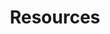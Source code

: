 ---
layout: page
title: Resources
permalink: /information/resources/
order: 6
subnav: true
pagination: 
  enabled: true
  category: resources
blocks_before:
  - layout: "block_image_banner"
    image: /assets/images/banner/banner-contactus.jpg
  - layout: "block_resources_list"
    card_per_line: 1
    category: "resources"
---